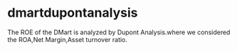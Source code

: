 # dmartdupontanalysis
The ROE of the DMart is analyzed by Dupont Analysis.where we considered the ROA,Net Margin,Asset turnover ratio.
